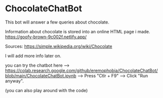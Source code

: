 # ChocolateChatBot
This bot will answer a few queries about chocolate.

Information about chocolate is stored into an online HTML page i made.
https://goofy-brown-9c002f.netlify.app/

Sources: https://simple.wikipedia.org/wiki/Chocolate

I will add more info later on.

you can try the chatbot here --> https://colab.research.google.com/github/eremophobia/ChocolateChatBot/blob/main/ChocolateChatBot.ipynb --> Press "Ctlr + F9" --> Click "Run anyway".

(you can also play around with the code)
